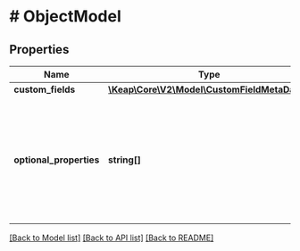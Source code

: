 # # ObjectModel

## Properties

Name | Type | Description | Notes
------------ | ------------- | ------------- | -------------
**custom_fields** | [**\Keap\Core\V2\Model\CustomFieldMetaData[]**](CustomFieldMetaData.md) |  | [optional]
**optional_properties** | **string[]** | These fields are not transmitted by default on this model, but can be requested by specifying them in a comma-separated list in the optional_properties query parameter. | [optional]

[[Back to Model list]](../../README.md#models) [[Back to API list]](../../README.md#endpoints) [[Back to README]](../../README.md)
